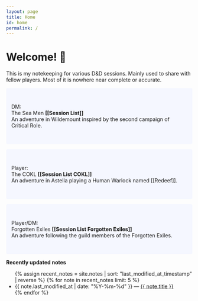 ```yaml
---
layout: page
title: Home
id: home
permalink: /
---
```


# Welcome! 🌱

This is my notekeeping for various D&D sessions. Mainly used to share with fellow players.
Most of it is nowhere near complete or accurate. 

<p style="padding: 3em 1em; background: #f5f7ff; border-radius: 4px;">
  DM:<br>
  The Sea Men <span style="font-weight: bold">[[Session List]]</span><br>
  An adventure in Wildemount inspired by the second campaign of Critical Role. 
</p>

<p style="padding: 3em 1em; background: #f5f7ff; border-radius: 4px;">
  Player:<br>
  The COKL <span style="font-weight: bold">[[Session List COKL]]</span><br>
  An adventure in Astella playing a Human Warlock named [[Redeef]]. 
</p>

<p style="padding: 3em 1em; background: #f5f7ff; border-radius: 4px;">
  Player/DM:<br>
  Forgotten Exiles <span style="font-weight: bold">[[Session List Forgotten Exiles]]</span><br>
  An adventure following the guild members of the Forgotten Exiles. 
</p>


<strong>Recently updated notes</strong>

<ul>
  {% assign recent_notes = site.notes | sort: "last_modified_at_timestamp" | reverse %}
  {% for note in recent_notes limit: 5 %}
    <li>
      {{ note.last_modified_at | date: "%Y-%m-%d" }} — <a class="internal-link" href="{{ note.url }}">{{ note.title }}</a>
    </li>
  {% endfor %}
</ul>

<style>
  .wrapper {
    max-width: 46em;
  }
</style>
